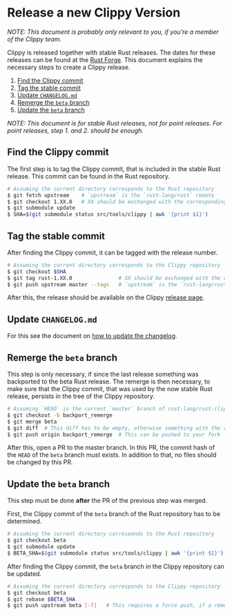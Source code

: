 # Release a new Clippy Version

_NOTE: This document is probably only relevant to you, if you're a member of the
Clippy team._

Clippy is released together with stable Rust releases. The dates for these
releases can be found at the [Rust Forge]. This document explains the necessary
steps to create a Clippy release.

1. [Find the Clippy commit](#find-the-clippy-commit)
2. [Tag the stable commit](#tag-the-stable-commit)
3. [Update `CHANGELOG.md`](#update-changelogmd)
4. [Remerge the `beta` branch](#remerge-the-beta-branch)
5. [Update the `beta` branch](#update-the-beta-branch)

_NOTE: This document is for stable Rust releases, not for point releases. For
point releases, step 1. and 2. should be enough._

[Rust Forge]: https://forge.rust-lang.org/


## Find the Clippy commit

The first step is to tag the Clippy commit, that is included in the stable Rust
release. This commit can be found in the Rust repository.

```bash
# Assuming the current directory corresponds to the Rust repository
$ git fetch upstream    # `upstream` is the `rust-lang/rust` remote
$ git checkout 1.XX.0   # XX should be exchanged with the corresponding version
$ git submodule update
$ SHA=$(git submodule status src/tools/clippy | awk '{print $1}')
```


## Tag the stable commit

After finding the Clippy commit, it can be tagged with the release number.

```bash
# Assuming the current directory corresponds to the Clippy repository
$ git checkout $SHA
$ git tag rust-1.XX.0               # XX should be exchanged with the corresponding version
$ git push upstream master --tags   # `upstream` is the `rust-lang/rust-clippy` remote
```

After this, the release should be available on the Clippy [release page].

[release page]: https://github.com/rust-lang/rust-clippy/releases


## Update `CHANGELOG.md`

For this see the document on [how to update the changelog].

[how to update the changelog]: https://github.com/rust-lang/rust-clippy/blob/master/doc/changelog_update.md


## Remerge the `beta` branch

This step is only necessary, if since the last release something was backported
to the beta Rust release. The remerge is then necessary, to make sure that the
Clippy commit, that was used by the now stable Rust release, persists in the
tree of the Clippy repository.

```bash
# Assuming `HEAD` is the current `master` branch of rust-lang/rust-clippy
$ git checkout -b backport_remerge
$ git merge beta
$ git diff  # This diff has to be empty, otherwise something with the remerge failed
$ git push origin backport_remerge  # This can be pushed to your fork
```

After this, open a PR to the master branch. In this PR, the commit hash of the
`HEAD` of the `beta` branch must exists. In addition to that, no files should
be changed by this PR.


## Update the `beta` branch

This step must be done **after** the PR of the previous step was merged.

First, the Clippy commit of the `beta` branch of the Rust repository has to be
determined.

```bash
# Assuming the current directory corresponds to the Rust repository
$ git checkout beta
$ git submodule update
$ BETA_SHA=$(git submodule status src/tools/clippy | awk '{print $1}')
```

After finding the Clippy commit, the `beta` branch in the Clippy repository can
be updated.

```bash
# Assuming the current directory corresponds to the Clippy repository
$ git checkout beta
$ git rebase $BETA_SHA
$ git push upstream beta [-f]   # This requires a force push, if a remerge was done
```
